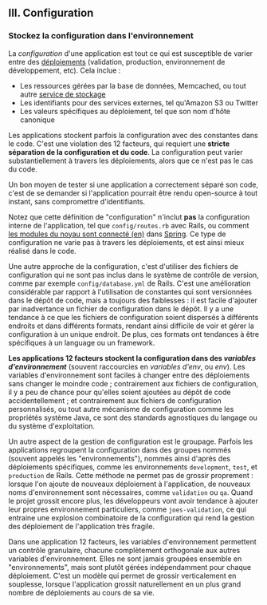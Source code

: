 ## III. Configuration
### Stockez la configuration dans l'environnement

La *configuration* d'une application est tout ce qui est susceptible de varier entre des [déploiements](./codebase) (validation, production, environnement de développement, etc). Cela inclue :

* Les ressources gérées par la base de données, Memcached, ou tout autre [service de stockage](./backing-services)
* Les identifiants pour des services externes, tel qu'Amazon S3 ou Twitter
* Les valeurs spécifiques au déploiement, tel que son nom d'hôte canonique

Les applications stockent parfois la configuration avec des constantes dans le code. C'est une violation des 12 facteurs, qui requiert une **stricte séparation de la configuration et du code**. La configuration peut varier substantiellement à travers les déploiements, alors que ce n'est pas le cas du code.

Un bon moyen de tester si une application a correctement séparé son code, c'est de se demander si l'application pourrait être rendu open-source à tout instant, sans compromettre d'identifiants.

Notez que cette définition de "configuration" n'inclut **pas** la configuration interne de l'application, tel que `config/routes.rb` avec Rails, ou comment [les modules du noyau sont connecté (en)](http://docs.spring.io/spring/docs/current/spring-framework-reference/html/beans.html) dans [Spring](http://spring.io/). Ce type de configuration ne varie pas à travers les déploiements, et est ainsi mieux réalisé dans le code.

Une autre approche de la configuration, c'est d'utiliser des fichiers de configuration qui ne sont pas inclus dans le système de contrôle de version, comme par exemple `config/database.yml` de Rails. C'est une amélioration considérable par rapport à l'utilisation de constantes qui sont versionnées dans le dépôt de code, mais a toujours des faiblesses : il est facile d'ajouter par inadvertance un fichier de configuration dans le dépôt. Il y a une tendance à ce que les fichiers de configuration soient dispersés à différents endroits et dans différents formats, rendant ainsi difficile de voir et gérer la configuration à un unique endroit. De plus, ces formats ont tendances à être spécifiques à un language ou un framework.

**Les applications 12 facteurs stockent la configuration dans des *variables d'environnement*** (souvent raccourcies en *variables d'env*, ou *env*). Les variables d'environnement sont faciles à changer entre des déploiements sans changer le moindre code ; contrairement aux fichiers de configuration, il y a peu de chance pour qu'elles soient ajoutées au dépôt de code accidentellement ; et contrairement aux fichiers de configuration personnalisés, ou tout autre mécanisme de configuration comme les propriétés système Java, ce sont des standards agnostiques du langage ou du système d'exploitation.

Un autre aspect de la gestion de configuration est le groupage. Parfois les applications regroupent la configuration dans des groupes nommés (souvent appelés les "environnements"), nommés ainsi d'après des déploiements spécifiques, comme les environnements `development`, `test`, et `production` de Rails. Cette méthode ne permet pas de grossir proprement : lorsque l'on ajoute de nouveaux déploiement à l'application, de nouveaux noms d'environnement sont nécessaires, comme `validation` ou `qa`. Quand le projet grossit encore plus, les développeurs vont avoir tendance à ajouter leur propres environnement particuliers, comme `joes-validation`, ce qui entraine une explosion combinatoire de la configuration qui rend la gestion des déploiement de l'application très fragile.

Dans une application 12 facteurs, les variables d'environnement permettent un contrôle granulaire, chacune complètement orthogonale aux autres variables d'environnement. Elles ne sont jamais groupées ensemble en "environnements", mais sont plutôt gérées indépendamment pour chaque déploiement. C'est un modèle qui permet de grossir verticalement en souplesse, lorsque l'application grossit naturellement en un plus grand nombre de déploiements au cours de sa vie.
